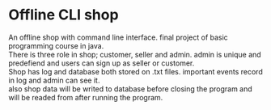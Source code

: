 # Offline CLI shop
An offline shop with command line interface. final project of basic programming course in java.
<br>
There is three role in shop; customer, seller and admin. admin is unique and predefiend and users can sign up as seller or customer.
<br>
Shop has log and database both stored on .txt files. important events record in log and admin can see it.
<br>
also shop data will be writed to database before closing the program and will be readed from after running the program.
